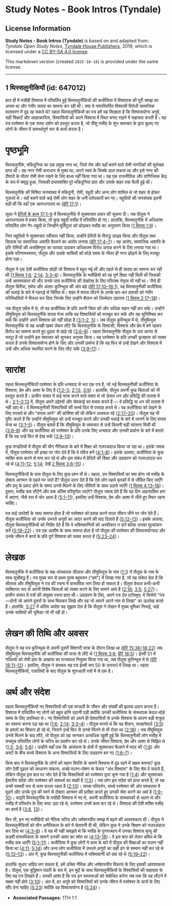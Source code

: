 # Study Notes - Book Intros (Tyndale)

## License Information

**Study Notes - Book Intros (Tyndale)** is based on and adapted from: _Tyndale Open Study Notes_, [Tyndale House Publishers](https://tyndaleopenresources.com/), 2019, which is licensed under a [CC BY-SA 4.0 license](https://creativecommons.org/licenses/by-sa/4.0/legalcode.en).

This markdown version (created `2025-10-16`) is provided under the same license.



--------------------------------

## 1 थिस्सलुनीकियों (id: 647012)

हाल ही में मसीही विश्‍वास में परिवर्तित हुई थिस्सलुनीकियों की कलीसिया में विश्ववास की पूरी समझ का अभाव था और गंभीर सताव का सामना कर रही थी। क्या ये नवपरिवर्तित विश्‍वासी विरोधी सामाजिक वातावरण में दृढ़ रह सकते थे? पहला थिस्सलुनीकियों का पत्र हमें यह सिखाता है कि विश्‍वासयोग्य अगुवे, सही शिक्षाएँ और आज्ञाकारिता, विश्‍वासियों को अपने विश्‍वास में स्थिर बनाए रखने में सहायता करती हैं। यह पत्र परमेश्वर के एक स्पष्ट दर्शन को प्रस्तुत करता है, जो यीशु मसीह के शुभ समाचार के द्वारा बुलाए गए लोगों के जीवन में सामर्थ्यपूर्ण रूप से कार्य करता है।

**पृष्ठभूमि**
=============

थिस्सलुनीके, मकिदुनिया का एक प्रमुख नगर था, जिसे रोम और वहाँ बसने वाले रोमी नागरिकों की शुभेच्छा प्राप्त थी। यह नगर रोमी कराधान से मुक्त था, अपने स्वयं के सिक्के ढाल सकता था और इसे नगर की दीवारों के भीतर रोमी सेना रखने के लिए बाध्य नहीं किया गया था। यह एक राजनीतिक और वाणिज्यिक केंद्र के रूप में समृद्ध हुआ, जिसकी प्रभावशक्ति पूरे मकिदुनिया प्रांत और उसके बाहर तक फैली हुई थी।

थिस्सलुनीके की मिश्रित जनसंख्या में मकिदुनी, रोमी, यहूदी और अन्य लोग शामिल थे जो शहर से होकर गुज़रते थे। वहाँ बसने वाले कई रोमी लोग शहर के धनी परोपकारी बन गए। यहूदियों की जनसंख्या इतनी बड़ी थी कि वहाँ एक आराधनालय था ([प्रेरि 17:1](https://ref.ly/Acts17:1))।

लूका ने [प्रेरितों के काम 17:1–9](https://ref.ly/Acts17:1-Acts17:9) में थिस्सलुनीके में सुसमाचार प्रचार की सूचना दी। जब पौलुस ने आराधनालय में प्रचार किया, तो कुछ यहूदी मसीह में परिवर्तित हो गए। हालांकि, थिस्सलुनीके में अधिकांश परिवर्तित लोग गैर\-यहूदी थे जिन्होंने मूर्तिपूजा को छोड़कर मसीह का अनुसरण किया ([1 थिस्स 1:9](https://ref.ly/1Thess1:9))।

जिन यहूदियों ने सुसमाचार स्वीकार नहीं किया, उन्होंने प्रेरितों के विरुद्ध उपद्रव किया और पौलुस तथा सिलास पर सामाजिक अशांति फैलाने का आरोप लगाया ([प्रेरि 17:4–7](https://ref.ly/Acts17:4-Acts17:7))। यह आरोप, सामाजिक अशांति के प्रति रोमियों की असहिष्णुता का फायदा उठाकर अधिकतम विरोध उत्पन्न करने के लिए लगाया गया था। इसके परिणामस्वरूप, पौलुस और उसके साथियों को थोड़े समय के भीतर ही नगर छोड़ने के लिए मजबूर होना पड़ा।

पौलुस ने एक ऐसी कलीसिया छोड़ी जो विश्वास में बहुत नई थी और पहले से ही सताव का सामना कर रही थी ([1 थिस्स 1:6](https://ref.ly/1Thess1:6); [2:14](https://ref.ly/1Thess2:14); [3:3–4](https://ref.ly/1Thess3:3-1Thess3:4))। थिस्सलुनीके के मसीहियों को वह पूर्ण शिक्षा नहीं मिली थी जिसकी उन्हें आवश्यकता थी और उनके पास कलीसिया की देखरेख के लिए परिपक्व नेतृत्व भी नहीं था। जैसे ही पौलुस बिरीया, एथेंस और अंततः कुरिन्थुस की ओर बढ़े ([प्रेरि 17:10–18:1](https://ref.ly/Acts17:10-Acts18:1)), वह थिस्सलुनीकी कलीसिया की भलाई के बारे में गहराई से चिंतित थे। शहर में वापस लौटने के उनके बार\-बार प्रयासों को गंभीर परिस्थितियों ने विफल कर दिया जिनके लिए उन्होंने शैतान को ज़िम्मेदार ठहराया ([1 थिस्स 2:17–18](https://ref.ly/1Thess2:17-1Thess2:18))।

जब पौलुस एथेंस में थे, तो वह कलीसिया के प्रति अपनी चिंता को और अधिक सहन नहीं कर सके। उन्होंने तीमुथियुस को थिस्सलुनीके वापस भेजा ताकि वह विश्वासियों को मजबूत कर सकें और यह सुनिश्चित कर सकें कि उन्होंने अपने विश्वास को नहीं छोड़ा है ([3:1–2](https://ref.ly/1Thess3:1-1Thess3:2), [5](https://ref.ly/1Thess3:5))। जब पौलुस कुरिन्थुस में थे, तीमुथियुस थिस्सलुनीके से यह अच्छी खबर लेकर लौटे कि थिस्सलुनीके के विश्वासी, विश्वास और प्रेम में बने रहकर विरोध का सामना करते हुए दृढ़ता से खड़े रहे ([3:6–8](https://ref.ly/1Thess3:6-1Thess3:8))। पहला थिस्सलुनीके पौलुस के उस आनंद से भरपूर है जो उन्होंने इस समाचार को सुनकर अनुभव किया। यह परमेश्वर के प्रति उनकी कृतज्ञता को व्यक्त करता है उनके विश्वासयोग्य होने के लिए और उनकी प्रार्थना है कि वह फिर से उन्हें देखने और विश्वास में उन्हें और अधिक स्थापित करने के लिए लौट सकें ([3:9–11](https://ref.ly/1Thess3:9-1Thess3:11))।

सारांश
======

पहला थिस्सलुनीकियों परमेश्वर के प्रति धन्यवाद से भरा एक पत्र है, जो नई थिस्सलुनीकी कलीसिया के विश्वास, प्रेम और आशा के लिए है ([1:2–3](https://ref.ly/1Thess1:2-1Thess1:3); [2:13](https://ref.ly/1Thess2:13); [3:9](https://ref.ly/1Thess3:9))। हालांकि, पौलुस अपनी कुछ चिंताओं को भी प्रस्तुत करते हैं। प्राचीन संसार में कई यात्रा करने वाले वक्ता थे जो केवल धन और प्रसिद्धि की तलाश में थे। [2:1–3:13](https://ref.ly/1Thess2:1-1Thess3:13) में, पौलुस अपने उद्देश्यों और सेवकाई का बचाव करते हैं — वे प्रसिद्धि या धन की तलाश में नहीं आए थे। वे थिस्सलुनीकी विश्वासियों की सच्चे दिल से परवाह करते थे। वह कलीसिया को देखने के लिए तरसते थे और "वापस आने" की कोशिश की थी लेकिन असफल रहे ([2:17–20](https://ref.ly/1Thess2:17-1Thess2:20))। पौलुस यह भी पुष्टि करते हैं कि उन्होंने तीमुथियुस को उन्हें मजबूत करने और उनकी भलाई के बारे में जानने के लिए वापस भेजा था ([3:1–5](https://ref.ly/1Thess3:1-1Thess3:5))। पौलुस बताते हैं कि तीमुथियुस के समाचार से उन्हें कितनी बड़ी सांत्वना मिली थी ([3:6–8](https://ref.ly/1Thess3:6-1Thess3:8)) और वह कलीसिया को परमेश्वर के प्रति उनके लिए धन्यवाद और उनकी प्रार्थना के बारे में बताते हैं कि वह उन्हें फिर से देख सकें ([3:9–13](https://ref.ly/1Thess3:9-1Thess3:13))।

कुछ मण्डलियों में पौलुस की यौन नैतिकता के बारे में शिक्षा को नज़रअंदाज़ किया जा रहा था। इसके जवाब में, पौलुस परमेश्वर की इच्छा पर जोर देते हैं कि वे पवित्र बनें ([4:1–8](https://ref.ly/1Thess4:1-1Thess4:8))। इसके अलावा, कलीसिया के कुछ व्यक्ति काम करने से मना कर रहे थे और इस संबंध में प्रेरितों की शिक्षा और उदाहरण को नज़रअंदाज़ कर रहे थे ([4:11–12](https://ref.ly/1Thess4:11-1Thess4:12); [5:14](https://ref.ly/1Thess5:14); देखें [2 थिस्स 3:6–15](https://ref.ly/2Thess3:6-2Thess3:15))।

थिस्सलुनीकियों के पास पौलुस के लिए कुछ प्रश्न भी थे। पहला, उन विश्वासियों का क्या होगा जो मसीह के दोबारा आगमन से पहले मर जाते हैं? पौलुस उत्तर देते हैं कि ऐसे लोग पहले मृतकों में से जीवित किए जाएँगे और प्रभु के प्रकट होने के समय उनसे मिलने के लिए जीवितों के साथ उठाये जाएँगे ([1 थिस्स 4:13–18](https://ref.ly/1Thess4:13-1Thess4:18))। दूसरा, मसीह कब लौटेंगे और कब अंतिम परिपूर्णता लाएंगे? पौलुस जवाब देते हैं कि वह दिन अप्रत्याशित क्षण में आएगा, जैसे रात में चोर आता है ([5:1–11](https://ref.ly/1Thess5:1-1Thess5:11)), इसलिए उन्हें विश्वास, प्रेम और आशा में जीते हुए तैयार रहना चाहिए।

पत्र कई उपदेशों के साथ समाप्त होता है जो परमेश्वर को प्रसन्न करने वाला जीवन जीने पर जोर देते हैं। पौलुस कलीसिया को उनके उभरते अगुवों का आदर करने की याद दिलाते हैं ([5:12–13](https://ref.ly/1Thess5:12-1Thess5:13))। इसके अलावा, पौलुस थिस्सलुनीकियों को निर्देश देते हैं कि वे भविष्यवाणियों को अस्वीकार न करें बल्कि उनका मूल्यांकन करें ([5:19–22](https://ref.ly/1Thess5:19-1Thess5:22))। पत्र एक आशीष के साथ समाप्त होता है जो पौलुस की परमेश्वर की विश्वासयोग्यता और उनके जीवन में कार्य के प्रति पूर्ण विश्वास को व्यक्त करता है ([5:23–24](https://ref.ly/1Thess5:23-1Thess5:24))।

लेखक
====

थिस्सलुनीके में कलीसिया के सह\-संस्थापक सीलास और तीमुथियुस के नाम ([1:1](https://ref.ly/1Thess1:1)) में पौलुस के नाम के साथ सूचीबद्ध हैं। पत्र मुख्य रूप से प्रथम पुरुष बहुवचन ("हम") में लिखा गया है, जो यह संकेत देता है कि सीलास और तीमुथियुस ने पत्र की रचना में वास्तविक भाग लिया हो सकता है। पौलुस केवल कभी\-कभी व्यक्तिगत रूप से अपनी विशेष चिंताओं को व्यक्त करने के लिए सामने आते हैं ([2:18](https://ref.ly/1Thess2:18); [3:5](https://ref.ly/1Thess3:5); [5:27](https://ref.ly/1Thess5:27))। प्राचीन संसार में पत्रों की संयुक्त रचना ज्ञात थी। उदाहरण के लिए, अपने पत्र *ऐड एटीक्यूम,* में सिसेरो "पत्र—दोनों जो आपने दूसरों के साथ मिलकर लिखे और वह जो आपने अपने नाम से लिखा" का उल्लेख करते हैं। हालांकि, [5:27](https://ref.ly/1Thess5:27) में अंतिम आदेश यह सुझाव देता है कि पौलुस ने लेखन में मुख्य भूमिका निभाई, चाहे उनके साथियों की भूमिका जो भी रही हो।

लेखन की तिथि और अवसर
====================

पौलुस ने यह पत्र कुरिन्थुस से अपनी दूसरी मिशनरी यात्रा के दौरान लिखा था ([प्रेरि 15:36–18:22](https://ref.ly/Acts15:36-Acts18:22)) जब तीमुथियुस थिस्सलुनीके की कलीसिया की यात्रा से लौटे थे ([1 थिस्स 3:6](https://ref.ly/1Thess3:6); [प्रेरि 18:5](https://ref.ly/Acts18:5))। ईस्वी 51 में गल्लियो को रोमी प्रांत के अखाया का राज्यपाल नियुक्त किया गया था, जब पौलुस कुरिन्थुस में थे ([प्रेरि 18:11–12](https://ref.ly/Acts18:11-Acts18:12))। इसलिए, पौलुस ने संभवतः यह पत्र ईस्वी सन् 50 के उत्तरार्ध में लिखा था। पहला थिस्सलुनीकियों, गलातियों के बाद पौलुस के शुरुआती पत्रों में से एक है।

अर्थ और संदेश
=============

पहला थिस्सलुनीकियों नए विश्वासियों की एक मण्डली के जीवन और संघर्षों की झलक प्रदान करता है। विश्वास में परिवर्तित नए लोगों को बहुत हानि उठानी पड़ी क्योंकि उनकी कलीसिया के संस्थापक केवल थोड़े समय के लिए उपस्थित थे। नए विश्वासियों को अपने ही देशवासियों से उनके विश्वास के कारण बड़ी शत्रुता का सामना करना पड़ रहा था ([1:6](https://ref.ly/1Thess1:6); [2:14](https://ref.ly/1Thess2:14); [3:3–4](https://ref.ly/1Thess3:3-1Thess3:4))। पौलुस मानते थे कि वह शैतान, परखनेवाले ([3:5](https://ref.ly/1Thess3:5)) के हमलों का शिकार हो रहे थे, जिसने उन्हें फिर से उनसे मिलने से भी रोका था ([2:18](https://ref.ly/1Thess2:18))। जब तीमुथियुस उनसे मिलने के बाद लौटे, तो पौलुस को यह जानकर अत्यधिक खुशी हुई कि थिस्सलुनीकी लोग मसीह में सचमुच परिवर्तित लोगों के चरित्र का प्रदर्शन कर रहे थे। उनके जीवन विश्वास, प्रेम और आशा से चिह्नित थे ([1:3](https://ref.ly/1Thess1:3); [3:6](https://ref.ly/1Thess3:6); [5:8](https://ref.ly/1Thess5:8))। उन्होंने यहाँ तक कि आसपास के क्षेत्रों में सुसमाचार फैलाने में मदद की ([1:8](https://ref.ly/1Thess1:8)) और कष्टों के बीच सच्चे विश्वास के अन्य विश्वासियों के लिए उदाहरण बन गए ([1:6–7](https://ref.ly/1Thess1:6-1Thess1:7))।

किस बात ने थिस्सलुनीके के लोगों को महान विपत्ति के सामने विश्वास में दृढ़ रहने में सक्षम बनाया? कुछ लोग ऐसी दृढ़ता को साधारण संकल्प, अच्छे पालन\-पोषण या केवल "अंध विश्वास" के लिए श्रेय दे सकते हैं, लेकिन पौलुस इस बात पर जोर देते हैं कि विश्वासियों को परमेश्वर द्वारा चुना गया है ([1:4](https://ref.ly/1Thess1:4)) और सुसमाचार ईश्वरीय संदेश और परमेश्वर की सामर्थ्य का साक्षी है ([1:5](https://ref.ly/1Thess1:5))। जब लोग इस संदेश को प्राप्त करते हैं, तो यह उनमें सामर्थी रूप से काम करता रहता है ([2:13](https://ref.ly/1Thess2:13))। सच्चा परिवर्तन, सच्चे परमेश्वर की ओर पश्चाताप में मुड़ने और उनके पुत्र की स्वर्ग से दोबारा आगमन की प्रतीक्षा करते हुए उनकी सेवा करने का अर्थ है ([1:9–10](https://ref.ly/1Thess1:9-1Thess1:10))। यद्यपि थिस्सलुनीके के मसीही विश्वास में नए थे, अपनी कलीसिया के संस्थापकों से अलग थे और मसीह में परिवर्तन के लिए कष्ट उठा रहे थे, परमेश्वर उनमें काम कर रहे थे। विश्वास की ऐसी शक्ति मसीह का कार्य है ([3:8](https://ref.ly/1Thess3:8), [13](https://ref.ly/1Thess3:13))।

फिर भी, इन नए मसीहियों को नैतिक चरित्र और धर्मशास्त्रीय समझ में बढ़ने की आवश्यकता थी। पौलुस ने थिस्सलुनीकियों को यौन अनैतिकता के बारे में चेतावनी दी थी, लेकिन कुछ ने उनके शिक्षण को नज़रअंदाज़ कर दिया था ([4:3–8](https://ref.ly/1Thess4:3-1Thess4:8))। वे यह भी नहीं समझते थे कि मसीह के पुनरुत्थान में उनका विश्वास मृत्यु की कड़वी वास्तविकता के सामने उनकी आशा का स्रोत था ([4:13–18](https://ref.ly/1Thess4:13-1Thess4:18))। वे इस बात को लेकर भ्रमित थे कि मसीह कब आएँगे ([5:1–11](https://ref.ly/1Thess5:1-1Thess5:11))। कलीसिया में कुछ लोगों ने काम के बारे में पौलुस की शिक्षाओं का पालन नहीं किया था ([4:11](https://ref.ly/1Thess4:11); [5:14](https://ref.ly/1Thess5:14)) और अन्य लोग कलीसिया में उभरते अगुवों का सही ढंग से सम्मान नहीं कर रहे थे ([5:12–13](https://ref.ly/1Thess5:12-1Thess5:13))। अंत में, कुछ थिस्सलुनीकी कलीसिया में भविष्यवाणी को दबा रहे थे ([5:19–22](https://ref.ly/1Thess5:19-1Thess5:22))।

हालांकि सुधार अप्रिय लग सकता है, हमें उचित नैतिक और धर्मशास्त्रीय विकास के लिए इसकी आवश्यकता है। पौलुस, एक बुद्धिमान पादरी के रूप में, इन मुद्दों के साथ थिस्सलुनीकियों के विश्वासियों की सहायता के लिए यह पत्र लिखते हैं। उनकी आशा है कि पत्र इन समस्याओं को संबोधित करेगा जब तक कि वह लौटने में सक्षम नहीं होते ([3:10](https://ref.ly/1Thess3:10))। अंत में, हर अगुवे को विश्वासियों को उनके जीवन में परमेश्वर के कार्य के लिए सौंप देना चाहिए ([5:23](https://ref.ly/1Thess5:23)) क्योंकि वह विश्वासयोग्य है ([5:24](https://ref.ly/1Thess5:24))।

* **Associated Passages:** 1TH 1:1

